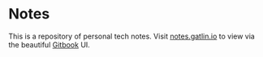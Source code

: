 # Notes

This is a repository of personal tech notes. Visit [notes.gatlin.io](https://notes.gatlin.io) to view via the beautiful [Gitbook](https://www.gitbook.com/) UI.
